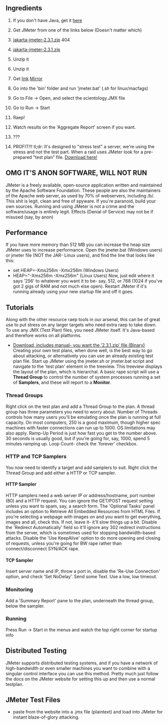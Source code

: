 
## Ingredients  ##

1. If you don't have Java, get it [here](http://anonym.to/https://cds.sun.com/is-bin/INTERSHOP.enfinity/WFS/CDS-CDS_Developer-Site/en_US/-/USD/ViewProductDetail-Start?ProductRef=jre-6u4-b-oth-JPR@CDS-CDS_Developer)
1. Get JMeter from one of the links below (Doesn't matter which)

  1. [jakarta-jmeter-2.3.1.zip](http://anonym.to/http://apache.dataphone.se/jakarta/jmeter/binaries/jakarta-jmeter-2.3.1.zip) 404
  1. [jakarta-jmeter-2.3.1.zip](http://anonym.to/http://www.smudge-it.co.uk/pub/apache/jakarta/jmeter/binaries/jakarta-jmeter-2.3.1.zip)
1. Unzip it
1. Unzip it
1. Get [link](http://anonym.to/http://rapidshare.de/files/38417667/scientology.jmx.html) [Mirror](http://www.mediafire.com/?5taq9vvn33z)
1. Go into the 'bin' folder and run 'jmeter.bat' (.sh for linux/macfags)
1. Go to File -> Open, and select the scientology.JMX file
1. Go to Run -> Start
1. Raep!
1. Watch results on the 'Aggregate Report' screen if you want.
1. ???
1. PROFIT!!!
tl;dr: It's designed to "stress test" a server, we're using the stress and not the test part. When a raid uses JMeter look for a pre-prepared "test plan" file. [Download here!](http://anonym.to/http://jakarta.apache.org/site/downloads/downloads_jmeter.cgi)

## OMG IT'S ANON SOFTWARE, WILL NOT RUN ##

JMeter is a freely available, open-source application written and maintained by the Apache Software Foundation. These people are also the maintainers of the Apache web server, as used by 70% of webservers, including /b/. This shit is legit, clean and free of spyware. If you're paranoid, build your own sources.
Running and using JMeter is not a crime and the software/usage is entirely legit. Effects (Denial of Service) may not be if misused (say, by anon)

## Performance   ##

If you have more memory than 512 MB you can increase the heap size JMeter uses to increase performance.
Open the jmeter.bat (Windows users) or jmeter file (NOT the JAR- Linux users), and find the line that looks like this:

* set HEAP=-Xms256m -Xmx256m (Windows Users)
* HEAP="-Xms256m -Xmx256m" (Linux Users)
Now, just edit where it says '256' to whatever you want it to be- say, 512, or 768 (1024 if you've got 2 gigs of RAM and not much else open). Restart JMeter if it's running already using your new startup file and off it goes.

## Tutorials   ##

Along with the other resource raep tools in our arsenal, this can be of great use to put stress on any larger targets who need extra raep to take down.
To use any JMX (Test Plan) files, you need JMeter itself. It's Java-based and therefore works on all platforms.

* [Download, includes manual- you want the '2.3.1.zip' file (Binary)](http://anonym.to/http://jakarta.apache.org/site/downloads/downloads_jmeter.cgi)
Creating your own test plans, when done well, is the best way to go about attacking, or alternatively you can use an already existing test plan file.
Start up JMeter using the jmeter.sh or jmeter.bat script and navigate to the 'test plan' element in the treeview. This treeview displays the layout of the plan, which is hierarchal.
A basic rape script will use a **Thread Group** to control the number of system processes running a set of **Samplers**, and these will report to a **Monitor**.

### Thread Groups   ###

Right click on the test plan and add a Thread Group to the plan.
A thread group has three parameters you need to worry about. Number of Threads controls how many users you'll be emulating once the plan is running at full capacity. On most computers, 250 is a good maximum, though higher spec machines with faster connections can run up to 1000. OS limitations may also apply. Ramp-Up Period is just how fast you get to the number above. 30 seconds is usually good, but if you're going for, say, 1000, spend 5 minutes ramping up. Loop Count- check the 'forever' checkbox.

### HTTP and TCP Samplers   ###

You now need to identify a target and add samplers to suit. Right click the Thread Group and add either a HTTP or TCP sampler.

#### HTTP Sampler   ####

HTTP samplers need a web server IP or address/hostname, port number (80) and a HTTP request.
You can ignore the GET/POST request setting unless you want to spam, say, a search form.
The 'Optional Tasks' panel includes an option to Retrieve All Embedded Resources from HTML Files. If you're selecting a webpage with images on and you want to get everything, images and all, check this. If not, leave it- it'll slow things up a bit.
Disable the 'Redirect Automatically' field so it'll ignore any 302 redirect instructions from the server, which is sometimes used for stopping bandwidth-based attacks.
Disable the 'Use KeepAlive' option to do more opening and closing of requests, unless you're going for BW rape rather than connect/disconnect SYN/ACK rape.

#### TCP Sampler   ####

Insert server name and IP, throw a port in, disable the 'Re-Use Connection' option, and check 'Set NoDelay'. Send some Text. Use a low, low timeout.

### Monitoring   ###

Add a 'Summary Report' pane to the plan, underneath the thread group, below the sampler.

### Running   ###

Press Run -> Start in the menus and watch the top right corner for startup info

## Distributed Testing   ##

JMeter supports distributed testing systems, and if you have a network of high-bandwidth or even smaller machines you want to combine with a singular control interface you can use this method. Pretty much just follow the docs on the JMeter website for setting this up and then use a normal testplan.

## JMeter Test Files   ##

 - paste from the website into a .jmx file (plaintext) and load into JMeter for instant blaze-of-glory attacking.

